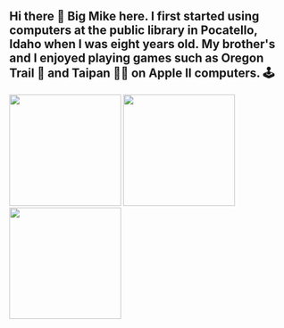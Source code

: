 ## Hi there 👋 Big Mike here. I first started using computers at the public library in Pocatello, Idaho when I was eight years old. My brother's and I enjoyed playing games such as Oregon Trail 🤠 and Taipan 🏴‍☠️ on Apple II computers. 🕹️

<!--
**Big-Mike-Edahow/Big-Mike-Edahow** is a ✨ _special_ ✨ repository because its `README.md` (this file) appears on your GitHub profile.

Here are some ideas to get you started:

- 🔭 I’m currently working on ...
- 🌱 I’m currently learning ...
- 👯 I’m looking to collaborate on ...
- 🤔 I’m looking for help with ...
- 💬 Ask me about ...
- 📫 How to reach me: ...
- 😄 Pronouns: ...
- ⚡ Fun fact: ...
-->

<p float="left">
<img
src="https://media1.giphy.com/media/v1.Y2lkPTc5MGI3NjExajV2ZHVsYTYwNG81ZXdzZm1wd3RkOHdpMnNueWJhaG51Z2MzeHE4ZiZlcD12MV9pbnRlcm5hbF9naWZfYnlfaWQmY3Q9Zw/3rgXBucGBVpM8MLkvC/giphy.gif" height="200px">
  <img src="https://media2.giphy.com/media/v1.Y2lkPTc5MGI3NjExYzlvODkyb2k2bXV1cDAxOWlzOW0yM2JqZm94a3h2NjBxOWhsdGdlMyZlcD12MV9pbnRlcm5hbF9naWZfYnlfaWQmY3Q9Zw/U3G9QlJrSn2ZG/giphy.gif"  height="200">
<img src="https://media1.giphy.com/media/v1.Y2lkPTc5MGI3NjExM3NsM3Y3dXdqNnYyODJudGEwdHBnaHBxaW45c2E3bmd2bmdtanhvZCZlcD12MV9pbnRlcm5hbF9naWZfYnlfaWQmY3Q9Zw/3o6ZtjnyFWiWaw8oDK/giphy.gif" height="200px">
</p>


